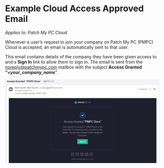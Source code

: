 # Example Cloud Access Approved Email

_Applies to: Patch My PC Cloud_

Whenever a user’s request to join your company on Patch My PC (PMPC) Cloud is accepted, an email is automatically sent to that user.

This email contains details of the company they have been given access to and a <strong>Sign In</strong> link to allow them to sign in. The email is sent from the [noreply@patchmypc.com](mailto:noreply@patchmypc.com) mailbox with the subject <strong>Access Granted “</strong>_<strong>\<your\_company\_name</strong>_”.

![Example &#x22;Access Granted&#x22; email](/_images/image-(612).png "Example &#x22;Access Granted&#x22; email")